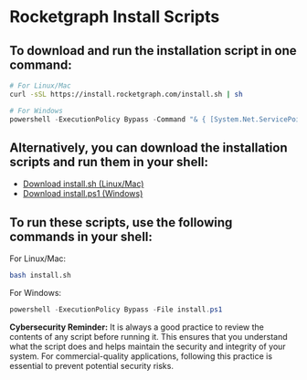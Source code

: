 # Rocketgraph Install Scripts

## To download and run the installation script in one command:

```bash
# For Linux/Mac
curl -sSL https://install.rocketgraph.com/install.sh | sh
```

```powershell
# For Windows
powershell -ExecutionPolicy Bypass -Command "& { [System.Net.ServicePointManager]::SecurityProtocol = [System.Net.ServicePointManager]::SecurityProtocol -bor 3072; iex ((New-Object System.Net.WebClient).DownloadString('https://install.rocketgraph.com/install.ps1')) }"
```

## Alternatively, you can download the installation scripts and run them in your shell:

- [Download install.sh (Linux/Mac)](install.sh)
- [Download install.ps1 (Windows)](install.ps1)

## To run these scripts, use the following commands in your shell:

For Linux/Mac:
```bash
bash install.sh
```

For Windows:
```powershell
powershell -ExecutionPolicy Bypass -File install.ps1
```

**Cybersecurity Reminder:** It is always a good practice to review the contents of any script before running it. This ensures that you understand what the script does and helps maintain the security and integrity of your system. For commercial-quality applications, following this practice is essential to prevent potential security risks.
